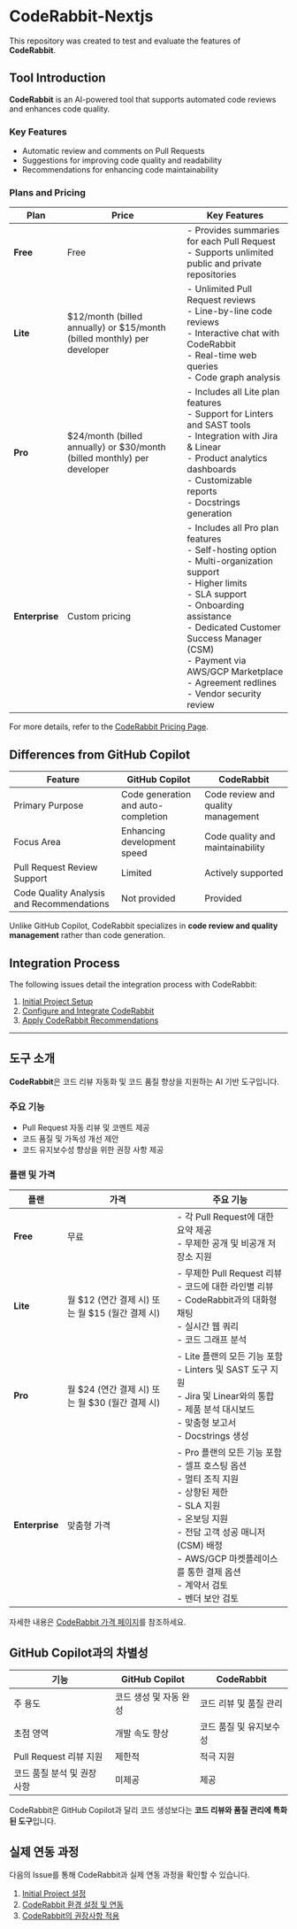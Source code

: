 # CodeRabbit-Nextjs

This repository was created to test and evaluate the features of **CodeRabbit**.

## Tool Introduction

**CodeRabbit** is an AI-powered tool that supports automated code reviews and enhances code quality.

### Key Features
- Automatic review and comments on Pull Requests
- Suggestions for improving code quality and readability
- Recommendations for enhancing code maintainability

### Plans and Pricing

| Plan | Price | Key Features |
|------|------|--------------|
| **Free** | Free | - Provides summaries for each Pull Request<br>- Supports unlimited public and private repositories |
| **Lite** | $12/month (billed annually) or $15/month (billed monthly) per developer | - Unlimited Pull Request reviews<br>- Line-by-line code reviews<br>- Interactive chat with CodeRabbit<br>- Real-time web queries<br>- Code graph analysis |
| **Pro** | $24/month (billed annually) or $30/month (billed monthly) per developer | - Includes all Lite plan features<br>- Support for Linters and SAST tools<br>- Integration with Jira & Linear<br>- Product analytics dashboards<br>- Customizable reports<br>- Docstrings generation |
| **Enterprise** | Custom pricing | - Includes all Pro plan features<br>- Self-hosting option<br>- Multi-organization support<br>- Higher limits<br>- SLA support<br>- Onboarding assistance<br>- Dedicated Customer Success Manager (CSM)<br>- Payment via AWS/GCP Marketplace<br>- Agreement redlines<br>- Vendor security review |

For more details, refer to the [CodeRabbit Pricing Page](https://www.coderabbit.ai/pricing).

## Differences from GitHub Copilot

| Feature | GitHub Copilot | CodeRabbit |
|---------|----------------|------------|
| Primary Purpose | Code generation and auto-completion | Code review and quality management |
| Focus Area | Enhancing development speed | Code quality and maintainability |
| Pull Request Review Support | Limited | Actively supported |
| Code Quality Analysis and Recommendations | Not provided | Provided |

Unlike GitHub Copilot, CodeRabbit specializes in **code review and quality management** rather than code generation.

## Integration Process

The following issues detail the integration process with CodeRabbit:

1. [Initial Project Setup](https://github.com/boydcog/CodeRabbit-Nextjs/issues/1)
2. [Configure and Integrate CodeRabbit](https://github.com/boydcog/CodeRabbit-Nextjs/issues/2)
3. [Apply CodeRabbit Recommendations](https://github.com/boydcog/CodeRabbit-Nextjs/issues/3)

---

## 도구 소개

**CodeRabbit**은 코드 리뷰 자동화 및 코드 품질 향상을 지원하는 AI 기반 도구입니다.

### 주요 기능
- Pull Request 자동 리뷰 및 코멘트 제공
- 코드 품질 및 가독성 개선 제안
- 코드 유지보수성 향상을 위한 권장 사항 제공

### 플랜 및 가격

| 플랜 | 가격 | 주요 기능 |
|------|------|----------|
| **Free** | 무료 | - 각 Pull Request에 대한 요약 제공<br>- 무제한 공개 및 비공개 저장소 지원 |
| **Lite** | 월 $12 (연간 결제 시) 또는 월 $15 (월간 결제 시) | - 무제한 Pull Request 리뷰<br>- 코드에 대한 라인별 리뷰<br>- CodeRabbit과의 대화형 채팅<br>- 실시간 웹 쿼리<br>- 코드 그래프 분석 |
| **Pro** | 월 $24 (연간 결제 시) 또는 월 $30 (월간 결제 시) | - Lite 플랜의 모든 기능 포함<br>- Linters 및 SAST 도구 지원<br>- Jira 및 Linear와의 통합<br>- 제품 분석 대시보드<br>- 맞춤형 보고서<br>- Docstrings 생성 |
| **Enterprise** | 맞춤형 가격 | - Pro 플랜의 모든 기능 포함<br>- 셀프 호스팅 옵션<br>- 멀티 조직 지원<br>- 상향된 제한<br>- SLA 지원<br>- 온보딩 지원<br>- 전담 고객 성공 매니저(CSM) 배정<br>- AWS/GCP 마켓플레이스를 통한 결제 옵션<br>- 계약서 검토<br>- 벤더 보안 검토 |

자세한 내용은 [CodeRabbit 가격 페이지](https://www.coderabbit.ai/pricing)를 참조하세요.

## GitHub Copilot과의 차별성

| 기능 | GitHub Copilot | CodeRabbit |
|------|----------------|------------|
| 주 용도 | 코드 생성 및 자동 완성 | 코드 리뷰 및 품질 관리 |
| 초점 영역 | 개발 속도 향상 | 코드 품질 및 유지보수성 |
| Pull Request 리뷰 지원 | 제한적 | 적극 지원 |
| 코드 품질 분석 및 권장 사항 | 미제공 | 제공 |

CodeRabbit은 GitHub Copilot과 달리 코드 생성보다는 **코드 리뷰와 품질 관리에 특화된 도구**입니다.

## 실제 연동 과정

다음의 Issue를 통해 CodeRabbit과 실제 연동 과정을 확인할 수 있습니다.

1. [Initial Project 설정](https://github.com/boydcog/CodeRabbit-Nextjs/issues/1)
2. [CodeRabbit 환경 설정 및 연동](https://github.com/boydcog/CodeRabbit-Nextjs/issues/2)
3. [CodeRabbit의 권장사항 적용](https://github.com/boydcog/CodeRabbit-Nextjs/issues/3)
